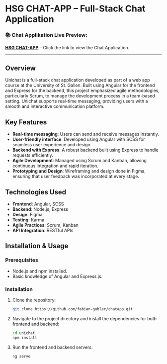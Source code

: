 # HSG CHAT-APP – Full-Stack Chat Application

### :books: **Chat Applikation Live Preview**:  
**[HSG CHAT-APP](http://hsgchat.azurewebsites.net/)** – Click the link to view the Chat Application.

---

## Overview

Unichat is a full-stack chat application developed as part of a web app course at the University of St. Gallen. Built using Angular for the frontend and Express for the backend, this project emphasized agile methodologies, particularly Scrum, to manage the development process in a team-based setting. Unichat supports real-time messaging, providing users with a smooth and interactive communication platform.

## Key Features

- **Real-time messaging**: Users can send and receive messages instantly.
- **User-friendly interface**: Developed using Angular with SCSS for seamless user experience and design.
- **Backend with Express**: A robust backend built using Express to handle requests efficiently.
- **Agile Development**: Managed using Scrum and Kanban, allowing continuous integration and rapid iteration.
- **Prototyping and Design**: Wireframing and design done in Figma, ensuring that user feedback was incorporated at every stage.

## Technologies Used

- **Frontend**: Angular, SCSS
- **Backend**: Node.js, Express
- **Design**: Figma
- **Testing**: Karma
- **Agile Practices**: Scrum, Kanban
- **API Integration**: RESTful APIs

## Installation & Usage

### Prerequisites

- Node.js and npm installed.
- Basic knowledge of Angular and Express.js.

### Installation

1. Clone the repository:
   ```bash
   git clone https://github.com/fabian-gubler/chatapp.git
   ```
2. Navigate to the project directory and install the dependencies for both frontend and backend:
   ```bash
   cd unichat
   npm install
   ```

3. Run the frontend and backend servers:
   ```bash
   ng serve
   ```
